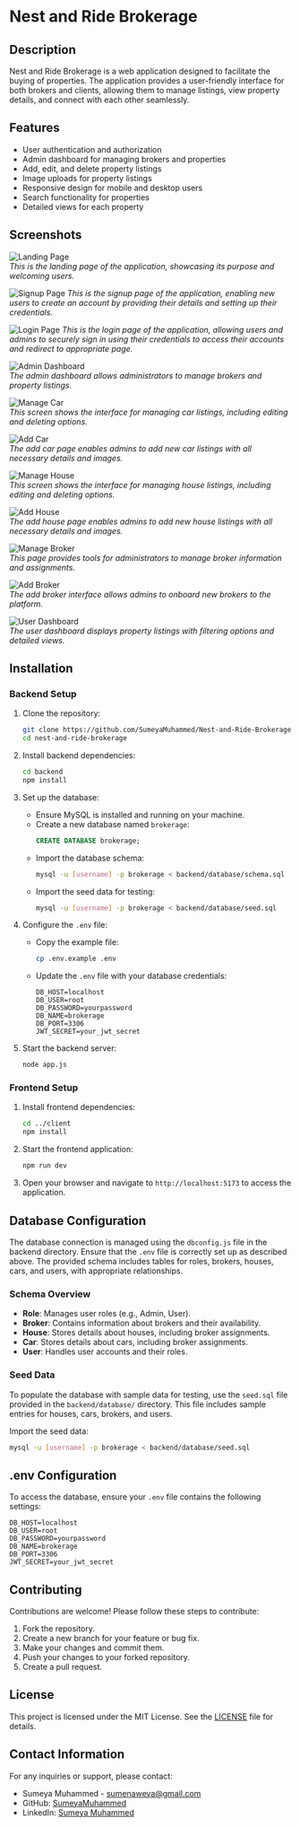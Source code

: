 # Nest and Ride Brokerage

## Description
Nest and Ride Brokerage is a web application designed to facilitate the buying of properties. The application provides a user-friendly interface for both brokers and clients, allowing them to manage listings, view property details, and connect with each other seamlessly.

## Features
- User authentication and authorization
- Admin dashboard for managing brokers and properties
- Add, edit, and delete property listings
- Image uploads for property listings
- Responsive design for mobile and desktop users
- Search functionality for properties
- Detailed views for each property

## Screenshots
![Landing Page](Screenshots/landingPage.png)  
*This is the landing page of the application, showcasing its purpose and welcoming users.*

![Signup Page](Screenshots/signup.png) 
*This is the signup page of the application, enabling new users to create an account by providing their details and setting up their credentials.*

![Login Page](Screenshots/login.png) 
*This is the login page of the application, allowing users and admins to securely sign in using their credentials to access their accounts and redirect to appropriate page.*

![Admin Dashboard](Screenshots/adminDashboard.png)  
*The admin dashboard allows administrators to manage brokers and property listings.*

![Manage Car](Screenshots/managecars.png)  
*This screen shows the interface for managing car listings, including editing and deleting options.*

![Add Car](Screenshots/addCar.png)  
*The add car page enables admins to add new car listings with all necessary details and images.*

![Manage House](Screenshots/manageHouses.png)  
*This screen shows the interface for managing house listings, including editing and deleting options.*

![Add House](Screenshots/addHouse.png)  
*The add house page enables admins to add new house listings with all necessary details and images.*

![Manage Broker](Screenshots/manageBroker.png)  
*This page provides tools for administrators to manage broker information and assignments.*

![Add Broker](Screenshots/addBrokers.png)  
*The add broker interface allows admins to onboard new brokers to the platform.*

![User Dashboard](Screenshots/usersDashboard.png)  
*The user dashboard displays property listings with filtering options and detailed views.*

## Installation

### Backend Setup
1. Clone the repository:
   ```bash
   git clone https://github.com/SumeyaMuhammed/Nest-and-Ride-Brokerage.git
   cd nest-and-ride-brokerage
   ```
2. Install backend dependencies:
   ```bash
   cd backend
   npm install
   ```

3. Set up the database:
   - Ensure MySQL is installed and running on your machine.
   - Create a new database named `brokerage`:
     ```sql
     CREATE DATABASE brokerage;
     ```
   - Import the database schema:
     ```bash
     mysql -u [username] -p brokerage < backend/database/schema.sql
     ```
   - Import the seed data for testing:
     ```bash
     mysql -u [username] -p brokerage < backend/database/seed.sql
     ```

4. Configure the `.env` file:
   - Copy the example file:
     ```bash
     cp .env.example .env
     ```
   - Update the `.env` file with your database credentials:
     ```plaintext
     DB_HOST=localhost
     DB_USER=root
     DB_PASSWORD=yourpassword
     DB_NAME=brokerage
     DB_PORT=3306
     JWT_SECRET=your_jwt_secret
     ```

5. Start the backend server:
   ```bash
   node app.js
   ```

### Frontend Setup
1. Install frontend dependencies:
   ```bash
   cd ../client
   npm install
   ```
2. Start the frontend application:
   ```bash
   npm run dev
   ```
3. Open your browser and navigate to `http://localhost:5173` to access the application.

## Database Configuration
The database connection is managed using the `dbconfig.js` file in the backend directory. Ensure that the `.env` file is correctly set up as described above. The provided schema includes tables for roles, brokers, houses, cars, and users, with appropriate relationships.

### Schema Overview
- **Role**: Manages user roles (e.g., Admin, User).
- **Broker**: Contains information about brokers and their availability.
- **House**: Stores details about houses, including broker assignments.
- **Car**: Stores details about cars, including broker assignments.
- **User**: Handles user accounts and their roles.

### Seed Data
To populate the database with sample data for testing, use the `seed.sql` file provided in the `backend/database/` directory. This file includes sample entries for houses, cars, brokers, and users.

Import the seed data:
```bash
mysql -u [username] -p brokerage < backend/database/seed.sql
```

## .env Configuration
To access the database, ensure your `.env` file contains the following settings:

```plaintext
DB_HOST=localhost
DB_USER=root
DB_PASSWORD=yourpassword
DB_NAME=brokerage
DB_PORT=3306
JWT_SECRET=your_jwt_secret
```

## Contributing
Contributions are welcome! Please follow these steps to contribute:

1. Fork the repository.
2. Create a new branch for your feature or bug fix.
3. Make your changes and commit them.
4. Push your changes to your forked repository.
5. Create a pull request.

## License
This project is licensed under the MIT License. See the [LICENSE](LICENSE) file for details.

## Contact Information
For any inquiries or support, please contact:

- Sumeya Muhammed - [sumenaweya@gmail.com](mailto:sumenaweya@gmail.com)
- GitHub: [SumeyaMuhammed](https://github.com/SumeyaMuhammed)
- LinkedIn: [Sumeya Muhammed](https://www.linkedin.com/in/sumeya-muhammed-a83168319/)

